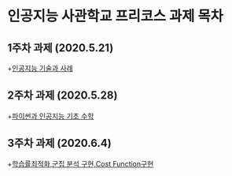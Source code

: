# 인공지능 사관학교 프리코스 과제 목차

## 1주차 과제 (2020.5.21)

+[인공지능 기술과 사례](https://github.com/Ryon07/AI_cose/blob/master/1%EC%A3%BC%EC%B0%A8_%EA%B3%BC%EC%A0%9C.ipynb)

## 2주차 과제 (2020.5.28)

+[파이썬과 인공지능 기초 수학](https://github.com/Ryon07/AI_cose/blob/master/2%EC%A3%BC%EC%B0%A8%EA%B3%BC%EC%A0%9C_ipynb(%EC%A0%9C%EC%B6%9C%EC%9A%A9).ipynb)

## 3주차 과제 (2020.6.4)

+[학습률최적화,군집 분석 구현,Cost Function구현](https://github.com/Ryon07/AI_cose/blob/master/3%EC%A3%BC%EC%B0%A8_%EA%B3%BC%EC%A0%9C(%EC%A0%9C%EC%B6%9C%EC%9A%A9).ipynb)
